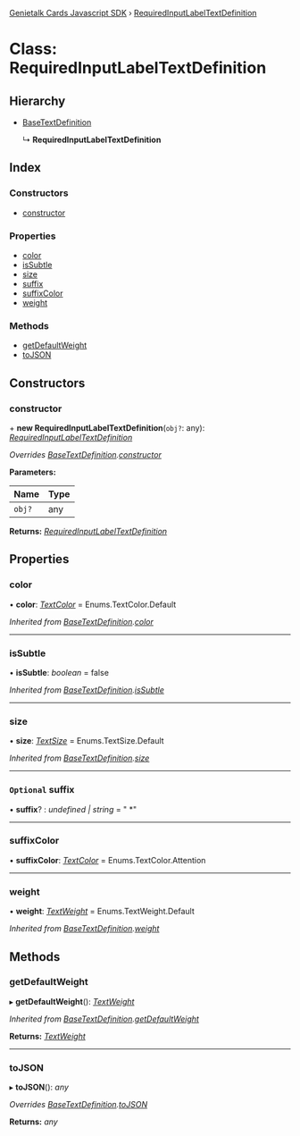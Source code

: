 [Genietalk Cards Javascript SDK](../README.md) › [RequiredInputLabelTextDefinition](requiredinputlabeltextdefinition.md)

# Class: RequiredInputLabelTextDefinition

## Hierarchy

* [BaseTextDefinition](basetextdefinition.md)

  ↳ **RequiredInputLabelTextDefinition**

## Index

### Constructors

* [constructor](requiredinputlabeltextdefinition.md#constructor)

### Properties

* [color](requiredinputlabeltextdefinition.md#color)
* [isSubtle](requiredinputlabeltextdefinition.md#issubtle)
* [size](requiredinputlabeltextdefinition.md#size)
* [suffix](requiredinputlabeltextdefinition.md#optional-suffix)
* [suffixColor](requiredinputlabeltextdefinition.md#suffixcolor)
* [weight](requiredinputlabeltextdefinition.md#weight)

### Methods

* [getDefaultWeight](requiredinputlabeltextdefinition.md#getdefaultweight)
* [toJSON](requiredinputlabeltextdefinition.md#tojson)

## Constructors

###  constructor

\+ **new RequiredInputLabelTextDefinition**(`obj?`: any): *[RequiredInputLabelTextDefinition](requiredinputlabeltextdefinition.md)*

*Overrides [BaseTextDefinition](basetextdefinition.md).[constructor](basetextdefinition.md#constructor)*

**Parameters:**

Name | Type |
------ | ------ |
`obj?` | any |

**Returns:** *[RequiredInputLabelTextDefinition](requiredinputlabeltextdefinition.md)*

## Properties

###  color

• **color**: *[TextColor](../enums/textcolor.md)* = Enums.TextColor.Default

*Inherited from [BaseTextDefinition](basetextdefinition.md).[color](basetextdefinition.md#color)*

___

###  isSubtle

• **isSubtle**: *boolean* = false

*Inherited from [BaseTextDefinition](basetextdefinition.md).[isSubtle](basetextdefinition.md#issubtle)*

___

###  size

• **size**: *[TextSize](../enums/textsize.md)* = Enums.TextSize.Default

*Inherited from [BaseTextDefinition](basetextdefinition.md).[size](basetextdefinition.md#size)*

___

### `Optional` suffix

• **suffix**? : *undefined | string* = " *"

___

###  suffixColor

• **suffixColor**: *[TextColor](../enums/textcolor.md)* = Enums.TextColor.Attention

___

###  weight

• **weight**: *[TextWeight](../enums/textweight.md)* = Enums.TextWeight.Default

*Inherited from [BaseTextDefinition](basetextdefinition.md).[weight](basetextdefinition.md#weight)*

## Methods

###  getDefaultWeight

▸ **getDefaultWeight**(): *[TextWeight](../enums/textweight.md)*

*Inherited from [BaseTextDefinition](basetextdefinition.md).[getDefaultWeight](basetextdefinition.md#getdefaultweight)*

**Returns:** *[TextWeight](../enums/textweight.md)*

___

###  toJSON

▸ **toJSON**(): *any*

*Overrides [BaseTextDefinition](basetextdefinition.md).[toJSON](basetextdefinition.md#tojson)*

**Returns:** *any*

